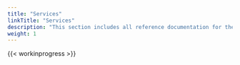 ```yaml
---
title: "Services"
linkTitle: "Services"
description: "This section includes all reference documentation for the APIs exposed by the Execution Application Services."
weight: 1
---
```


{{< workinprogress >}}
